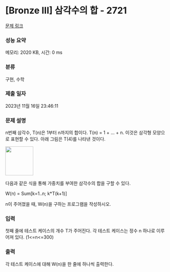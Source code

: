 # [Bronze III] 삼각수의 합 - 2721 

[문제 링크](https://www.acmicpc.net/problem/2721) 

### 성능 요약

메모리: 2020 KB, 시간: 0 ms

### 분류

구현, 수학

### 제출 일자

2023년 11월 16일 23:46:11

### 문제 설명

<p style="user-select: auto;">n번째 삼각수, T(n)은 1부터 n까지의 합이다. T(n) = 1 + ... + n. 이것은 삼각형 모양으로 표현할 수 있다. 아래 그림은 T(4)를 나타낸 것이다.</p>

<p style="user-select: auto;"><img alt="" src="https://www.acmicpc.net/upload/images/tsum.png" style="height: 90px; width: 87px; user-select: auto;"></p>

<p style="user-select: auto;">다음과 같은 식을 통해 가중치를 부여한 삼각수의 합을 구할 수 있다.</p>

<p style="user-select: auto;">W(n) = Sum[k=1..n; k*T(k+1)]</p>

<p style="user-select: auto;">n이 주어졌을 때, W(n)을 구하는 프로그램을 작성하시오.</p>

### 입력 

 <p style="user-select: auto;">첫째 줄에 테스트 케이스의 개수 T가 주어진다. 각 테스트 케이스는 정수 n 하나로 이루어져 있다. (1<=n<=300)</p>

### 출력 

 <p style="user-select: auto;">각 테스트 케이스에 대해 W(n)을 한 줄에 하나씩 출력한다.</p>

